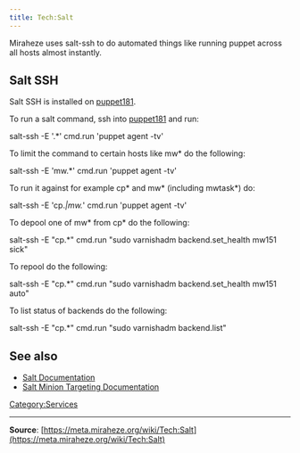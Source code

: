 ```yaml
---
title: Tech:Salt
---
```


Miraheze uses salt-ssh to do automated things like running puppet across all hosts almost instantly.

## Salt SSH 

Salt SSH is installed on [puppet181](https://meta.miraheze.org/wiki/Tech:Puppet181).

To run a salt command, ssh into [puppet181](https://meta.miraheze.org/wiki/Tech:Puppet181) and run:

salt-ssh -E '.*' cmd.run 'puppet agent -tv'

To limit the command to certain hosts like mw* do the following:

salt-ssh -E 'mw.*' cmd.run 'puppet agent -tv'

To run it against for example cp* and mw* (including mwtask*) do:

salt-ssh -E 'cp.*|mw.*' cmd.run 'puppet agent -tv'

To depool one of mw* from cp* do the following:

salt-ssh -E "cp.*" cmd.run "sudo varnishadm backend.set_health mw151 sick"

To repool do the following:

salt-ssh -E "cp.*" cmd.run "sudo varnishadm backend.set_health mw151 auto"

To list status of backends do the following:

salt-ssh -E "cp.*" cmd.run "sudo varnishadm backend.list"

## See also 

* [Salt Documentation](https://docs.saltstack.com/en/latest/topics/execution/remote_execution.html)
* [Salt Minion Targeting Documentation](https://docs.saltstack.com/en/latest/topics/targeting/globbing.html#globbing)

[Category:Services](https://meta.miraheze.org/wiki/Category:Services)

----
**Source**: [https://meta.miraheze.org/wiki/Tech:Salt](https://meta.miraheze.org/wiki/Tech:Salt)